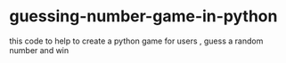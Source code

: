 # guessing-number-game-in-python
this code to help to create a python game for users , guess a random number and win 
